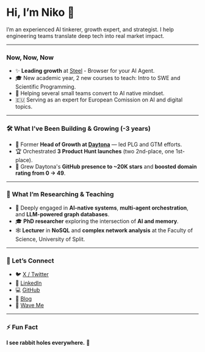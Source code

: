 # Hi, I’m Niko 👋

<!--
**nibzard/nibzard** is a ✨ _special_ ✨ repository because its `README.md` (this file) appears on your GitHub profile.
-->

I’m an experienced AI tinkerer, growth expert, and strategist. I help engineering teams translate deep tech into real market impact.

---

### Now, Now, Now

* ✨ **Leading growth** at [Steel](https://github.com/steel-dev/) - Browser for your AI Agent.
* 🎓 New academic year, 2 new courses to teach: Intro to SWE and Scientific Programming.
* 💼 Helping several small teams convert to AI native mindset.
* 🇪🇺 Serving as an expert for European Comission on AI and digital topics.

---

### 🛠️ What I’ve Been Building & Growing (-3 years)

* 🚀 Former **Head of Growth at [Daytona](https://www.daytona.io/)** — led PLG and GTM efforts.
* 🏆 Orchestrated **3 Product Hunt launches** (two 2nd-place, one 1st-place).
* 🌟 Grew Daytona's **GitHub presence to \~20K stars** and **boosted domain rating from 0 → 49**.

---

### 🧠 What I’m Researching & Teaching

* 🤖 Deeply engaged in **AI-native systems**, **multi-agent orchestration**, and **LLM-powered graph databases**.
* 🎓 **PhD researcher** exploring the intersection of **AI and memory**.
* 🕸️ **Lecturer** in **NoSQL** and **complex network analysis** at the Faculty of Science, University of Split.

---

### 💬 Let’s Connect

* 🐦 [X / Twitter](https://www.x.com/nibzard)
* 💼 [LinkedIn](https://www.linkedin.com/in/nikolabalic)
* 💻 [GitHub](https://github.com/nibzard)
* 📝 [Blog](https://nibzard.com/)
* 📧 [Wave Me](mailto:wave@nibzard.com)
---

### ⚡ Fun Fact

**I see rabbit holes everywhere.** 🐇
